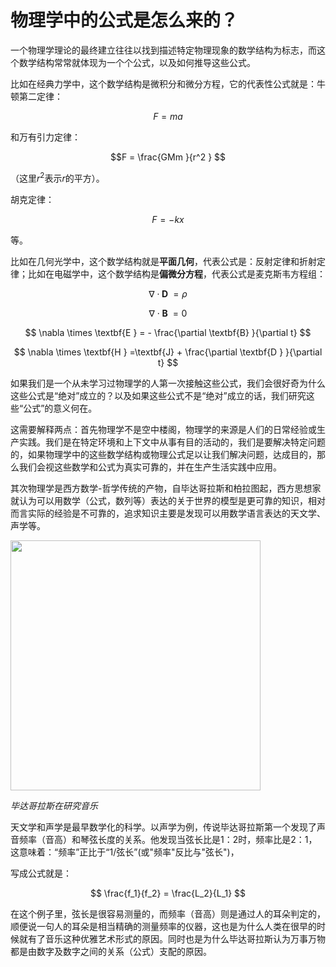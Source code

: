 # 物理学中的公式是怎么来的？

一个物理学理论的最终建立往往以找到描述特定物理现象的数学结构为标志，而这个数学结构常常就体现为一个个公式，以及如何推导这些公式。

比如在经典力学中，这个数学结构是微积分和微分方程，它的代表性公式就是：牛顿第二定律：

$$F = ma $$

和万有引力定律：

$$F = \frac{GMm }{r^2 } $$

（这里$r^2$表示$r$的平方）。

胡克定律：

$$F = -kx$$

等。

比如在几何光学中，这个数学结构就是**平面几何**，代表公式是：反射定律和折射定律；比如在电磁学中，这个数学结构是**偏微分方程**，代表公式是麦克斯韦方程组：

$$\nabla \cdot \textbf{D } = \rho  $$

$$\nabla \cdot \textbf{B } = 0  $$

$$ \nabla \times \textbf{E } = - \frac{\partial \textbf{B} }{\partial t} $$

$$ \nabla \times \textbf{H } =\textbf{J} + \frac{\partial \textbf{D } }{\partial t} $$


如果我们是一个从未学习过物理学的人第一次接触这些公式，我们会很好奇为什么这些公式是“绝对”成立的？以及如果这些公式不是“绝对”成立的话，我们研究这些“公式”的意义何在。

这需要解释两点：首先物理学不是空中楼阁，物理学的来源是人们的日常经验或生产实践。我们是在特定环境和上下文中从事有目的活动的，我们是要解决特定问题的，如果物理学中的这些数学结构或物理公式足以让我们解决问题，达成目的，那么我们会视这些数学和公式为真实可靠的，并在生产生活实践中应用。

其次物理学是西方数学-哲学传统的产物，自毕达哥拉斯和柏拉图起，西方思想家就认为可以用数学（公式，数列等）表达的关于世界的模型是更可靠的知识，相对而言实际的经验是不可靠的，追求知识主要是发现可以用数学语言表达的天文学、声学等。

<img src="https://user-images.githubusercontent.com/6512579/180590421-18644fff-6434-43ea-93dd-a33701d18df3.png" width="400">

_毕达哥拉斯在研究音乐_

天文学和声学是最早数学化的科学。以声学为例，传说毕达哥拉斯第一个发现了声音频率（音高）和琴弦长度的关系。他发现当弦长比是1：2时，频率比是2：1，这意味着：“频率”正比于“1/弦长”(或"频率"反比与"弦长")，

写成公式就是：

$$ \frac{f_1}{f_2} = \frac{L_2}{L_1} $$


在这个例子里，弦长是很容易测量的，而频率（音高）则是通过人的耳朵判定的，顺便说一句人的耳朵是相当精确的测量频率的仪器，这也是为什么人类在很早的时候就有了音乐这种优雅艺术形式的原因。同时也是为什么毕达哥拉斯认为万事万物都是由数字及数字之间的关系（公式）支配的原因。
